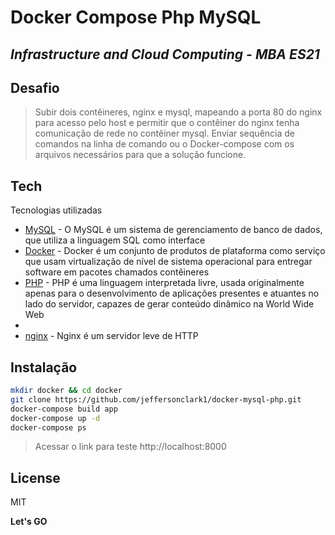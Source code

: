 

# Docker Compose Php MySQL
## _Infrastructure and Cloud Computing - MBA ES21_

## Desafio

> Subir dois contêineres, nginx e mysql, mapeando a porta 80 do nginx para acesso pelo host e permitir que o contêiner do nginx tenha comunicação de rede no contêiner mysql. 
Enviar sequência de comandos na linha de comando ou o Docker-compose com os arquivos necessários para que a solução funcione.

## Tech

Tecnologias utilizadas

- [MySQL](https://www.mysql.com/) - O MySQL é um sistema de gerenciamento de banco de dados, que utiliza a linguagem SQL como interface
- [Docker](https://www.docker.com/) - Docker é um conjunto de produtos de plataforma como serviço que usam virtualização de nível de sistema operacional para entregar software em pacotes chamados contêineres
- [PHP](https://www.php.net/) - PHP é uma linguagem interpretada livre, usada originalmente apenas para o desenvolvimento de aplicações presentes e atuantes no lado do servidor, capazes de gerar conteúdo dinâmico na World Wide Web
-
- [nginx](https://www.nginx.com/) - Nginx é um servidor leve de HTTP
## Instalação


```sh
mkdir docker && cd docker
git clone https://github.com/jeffersonclark1/docker-mysql-php.git
docker-compose build app
docker-compose up -d
docker-compose ps
```

> Acessar o link para teste http://localhost:8000

## License

MIT

**Let's GO**
